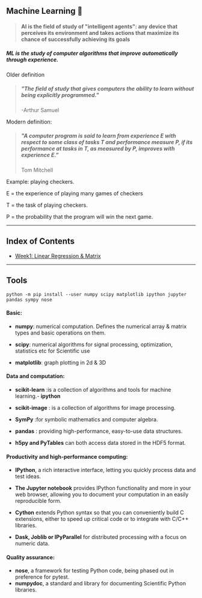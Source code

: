 
## Machine Learning 🤖

> #### AI is the field of study of "intelligent agents": any device that perceives its environment and takes actions that maximize its chance of successfully achieving its goals

##### ML is the study of computer algorithms that improve automatically through experience.

Older definition 
> ##### "The field of study that gives computers the ability to learn without being explicitly programmed." 
>-Arthur Samuel

Modern definition: 
 
> ##### "A computer program is said to learn from experience E with respect to some class of tasks T and performance measure P, if its performance at tasks in T, as measured by P, improves with experience E."
> Tom Mitchell

Example: playing checkers.

E = the experience of playing many games of checkers

T = the task of playing checkers.

P = the probability that the program will win the next game.

------------

## Index of Contents

- [Week1: Linear Regression & Matrix](LinearRegression.md)


----

## Tools 

    python -m pip install --user numpy scipy matplotlib ipython jupyter pandas sympy nose

#### Basic: 
- **numpy**:  numerical computation. Defines the numerical array & matrix types and basic operations on them.

- **scipy**:   numerical algorithms for signal processing, optimization, statistics etc for Scientific use
- **matplotlib**: graph plotting in 2d & 3D

#### Data and computation:

- **scikit-learn**  :is a collection of algorithms and tools for machine learning.- **ipython**

- **scikit-image** : is a collection of algorithms for image processing.
- **SymPy**  :for symbolic mathematics and computer algebra.
- **pandas** : providing high-performance, easy-to-use data structures.
- **h5py and PyTables**  can both access data stored in the HDF5 format.


#### Productivity and high-performance computing:

- **IPython**, a rich interactive interface, letting you quickly process data and test ideas.

 - **The Jupyter notebook** provides IPython functionality and more in your web browser, allowing you to document your computation in an easily reproducible form.

 - **Cython** extends Python syntax so that you can conveniently build C extensions, either to speed up critical code or to integrate with C/C++ libraries.

- **Dask, Joblib or IPyParallel** for distributed processing with a focus on numeric data.

#### Quality assurance:

- **nose**, a framework for testing Python code, being phased out in preference for pytest. 
- **numpydoc**, a standard and library for documenting Scientific Python libraries.
